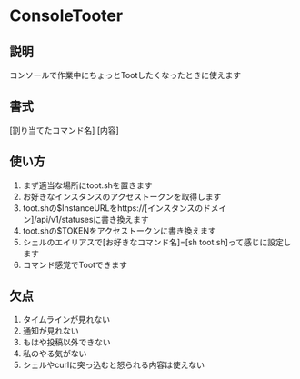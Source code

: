# ConsoleTooter
## 説明
コンソールで作業中にちょっとTootしたくなったときに使えます
## 書式
[割り当てたコマンド名] [内容]
## 使い方
1. まず適当な場所にtoot.shを置きます
2. お好きなインスタンスのアクセストークンを取得します
3. toot.shの$InstanceURLをhttps://[インスタンスのドメイン]/api/v1/statusesに書き換えます
4. toot.shの$TOKENをアクセストークンに書き換えます
5. シェルのエイリアスで[お好きなコマンド名]=[sh toot.sh]って感じに設定します
6. コマンド感覚でTootできます
## 欠点
1. タイムラインが見れない
2. 通知が見れない
3. もはや投稿以外できない
4. 私のやる気がない
5. シェルやcurlに突っ込むと怒られる内容は使えない
